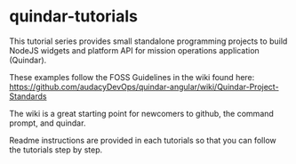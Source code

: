 # quindar-tutorials
This tutorial series provides small standalone programming projects to build NodeJS widgets and platform API for mission operations application (Quindar).

These examples follow the FOSS Guidelines in the wiki found here: https://github.com/audacyDevOps/quindar-angular/wiki/Quindar-Project-Standards

The wiki is a great starting point for newcomers to github, the command prompt, and quindar.

Readme instructions are provided in each tutorials so that you can follow the tutorials step by step.


